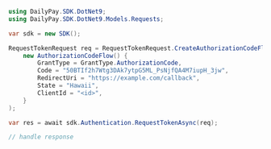<!-- Start SDK Example Usage [usage] -->
```csharp
using DailyPay.SDK.DotNet9;
using DailyPay.SDK.DotNet9.Models.Requests;

var sdk = new SDK();

RequestTokenRequest req = RequestTokenRequest.CreateAuthorizationCodeFlow(
    new AuthorizationCodeFlow() {
        GrantType = GrantType.AuthorizationCode,
        Code = "50BTIf2h7Wtg3DAk7ytpG5ML_PsNjfQA4M7iupH_3jw",
        RedirectUri = "https://example.com/callback",
        State = "Hawaii",
        ClientId = "<id>",
    }
);

var res = await sdk.Authentication.RequestTokenAsync(req);

// handle response
```
<!-- End SDK Example Usage [usage] -->